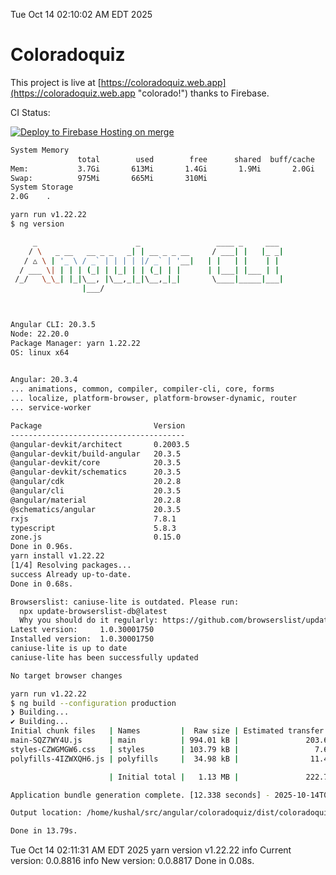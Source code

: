 Tue Oct 14 02:10:02 AM EDT 2025

# Coloradoquiz


This project is live at [https://coloradoquiz.web.app](https://coloradoquiz.web.app "colorado!") thanks to Firebase.

CI Status: 

[![Deploy to Firebase Hosting on merge](https://github.com/teamkushal/coloradoquiz/actions/workflows/firebase-hosting-merge.yml/badge.svg)](https://github.com/teamkushal/coloradoquiz/actions/workflows/firebase-hosting-merge.yml)

```bash
System Memory
               total        used        free      shared  buff/cache   available
Mem:           3.7Gi       613Mi       1.4Gi       1.9Mi       2.0Gi       3.1Gi
Swap:          975Mi       665Mi       310Mi
System Storage
2.0G	.
```
```bash
yarn run v1.22.22
$ ng version

     _                      _                 ____ _     ___
    / \   _ __   __ _ _   _| | __ _ _ __     / ___| |   |_ _|
   / △ \ | '_ \ / _` | | | | |/ _` | '__|   | |   | |    | |
  / ___ \| | | | (_| | |_| | | (_| | |      | |___| |___ | |
 /_/   \_\_| |_|\__, |\__,_|_|\__,_|_|       \____|_____|___|
                |___/
    


Angular CLI: 20.3.5
Node: 22.20.0
Package Manager: yarn 1.22.22
OS: linux x64
    

Angular: 20.3.4
... animations, common, compiler, compiler-cli, core, forms
... localize, platform-browser, platform-browser-dynamic, router
... service-worker

Package                         Version
---------------------------------------
@angular-devkit/architect       0.2003.5
@angular-devkit/build-angular   20.3.5
@angular-devkit/core            20.3.5
@angular-devkit/schematics      20.3.5
@angular/cdk                    20.2.8
@angular/cli                    20.3.5
@angular/material               20.2.8
@schematics/angular             20.3.5
rxjs                            7.8.1
typescript                      5.8.3
zone.js                         0.15.0
Done in 0.96s.
yarn install v1.22.22
[1/4] Resolving packages...
success Already up-to-date.
Done in 0.68s.
```
```bash
Browserslist: caniuse-lite is outdated. Please run:
  npx update-browserslist-db@latest
  Why you should do it regularly: https://github.com/browserslist/update-db#readme
Latest version:     1.0.30001750
Installed version:  1.0.30001750
caniuse-lite is up to date
caniuse-lite has been successfully updated

No target browser changes
```
```bash
yarn run v1.22.22
$ ng build --configuration production
❯ Building...
✔ Building...
Initial chunk files   | Names         |  Raw size | Estimated transfer size
main-SQZ7WY4U.js      | main          | 994.01 kB |               203.61 kB
styles-CZWGMGW6.css   | styles        | 103.79 kB |                 7.64 kB
polyfills-4IZWXQH6.js | polyfills     |  34.98 kB |                11.49 kB

                      | Initial total |   1.13 MB |               222.74 kB

Application bundle generation complete. [12.338 seconds] - 2025-10-14T06:10:38.927Z

Output location: /home/kushal/src/angular/coloradoquiz/dist/coloradoquiz

Done in 13.79s.
```
Tue Oct 14 02:11:31 AM EDT 2025
yarn version v1.22.22
info Current version: 0.0.8816
info New version: 0.0.8817
Done in 0.08s.
